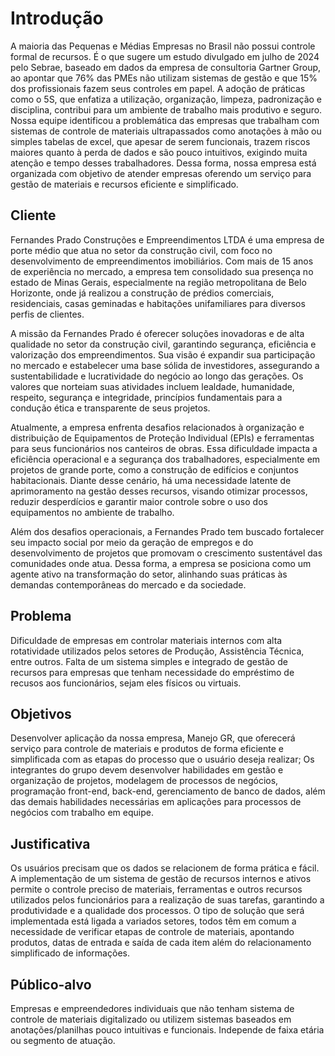 # Introdução

A maioria das Pequenas e Médias Empresas no Brasil não possui controle formal de recursos. É o que sugere um estudo divulgado em julho de 2024 pelo Sebrae, baseado em dados da empresa de consultoria Gartner Group, ao apontar que 76% das PMEs não utilizam sistemas de gestão e que 15% dos profissionais fazem seus controles em papel.
A adoção de práticas como o 5S, que enfatiza a utilização, organização, limpeza, padronização e disciplina, contribui para um ambiente de trabalho mais produtivo e seguro.
Nossa equipe identificou a problemática das empresas que trabalham com sistemas de controle de materiais ultrapassados como anotações à mão ou simples tabelas de excel, que apesar de serem funcionais, trazem riscos maiores quanto à perda de dados e são pouco intuitivos, exigindo muita atenção e tempo desses trabalhadores. Dessa forma, nossa empresa está organizada com objetivo de atender empresas oferendo um serviço para gestão de materiais e recursos eficiente e simplificado.

## Cliente 

Fernandes Prado Construções e Empreendimentos LTDA é uma empresa de porte médio que atua no setor da construção civil, com foco no desenvolvimento de empreendimentos imobiliários. Com mais de 15 anos de experiência no mercado, a empresa tem consolidado sua presença no estado de Minas Gerais, especialmente na região metropolitana de Belo Horizonte, onde já realizou a construção de prédios comerciais, residenciais, casas geminadas e habitações unifamiliares para diversos perfis de clientes.

A missão da Fernandes Prado é oferecer soluções inovadoras e de alta qualidade no setor da construção civil, garantindo segurança, eficiência e valorização dos empreendimentos. Sua visão é expandir sua participação no mercado e estabelecer uma base sólida de investidores, assegurando a sustentabilidade e lucratividade do negócio ao longo das gerações. Os valores que norteiam suas atividades incluem lealdade, humanidade, respeito, segurança e integridade, princípios fundamentais para a condução ética e transparente de seus projetos.

Atualmente, a empresa enfrenta desafios relacionados à organização e distribuição de Equipamentos de Proteção Individual (EPIs) e ferramentas para seus funcionários nos canteiros de obras. Essa dificuldade impacta a eficiência operacional e a segurança dos trabalhadores, especialmente em projetos de grande porte, como a construção de edifícios e conjuntos habitacionais. Diante desse cenário, há uma necessidade latente de aprimoramento na gestão desses recursos, visando otimizar processos, reduzir desperdícios e garantir maior controle sobre o uso dos equipamentos no ambiente de trabalho.

Além dos desafios operacionais, a Fernandes Prado tem buscado fortalecer seu impacto social por meio da geração de empregos e do desenvolvimento de projetos que promovam o crescimento sustentável das comunidades onde atua. Dessa forma, a empresa se posiciona como um agente ativo na transformação do setor, alinhando suas práticas às demandas contemporâneas do mercado e da sociedade.


## Problema
Dificuldade de empresas em controlar materiais internos com alta rotatividade utilizados pelos setores de Produção, Assistência Técnica, entre outros. Falta de um sistema simples e integrado de gestão de recursos para empresas que tenham necessidade do empréstimo de recusos aos funcionários, sejam eles físicos ou virtuais.

## Objetivos

Desenvolver aplicação da nossa empresa, Manejo GR, que oferecerá serviço para controle de materiais e produtos de forma eficiente e simplificada com as etapas do processo que o usuário deseja realizar;
Os integrantes do grupo devem desenvolver habilidades em gestão e organização de projetos, modelagem de processos de negócios, programação front-end, back-end, gerenciamento de banco de dados, além das  demais habilidades necessárias em aplicações para processos de negócios com trabalho em equipe.

## Justificativa

Os usuários precisam que os dados se relacionem de forma prática e fácil.
A implementação de um sistema de gestão de recursos internos e ativos permite o controle preciso de materiais, ferramentas e outros recursos utilizados pelos funcionários para a realização de suas tarefas, garantindo a produtividade e a qualidade dos processos.
O tipo de solução que será implementada está ligada a variados setores, todos têm em comum a necessidade de verificar etapas de controle de materiais, apontando produtos, datas de entrada e saída de cada item além do relacionamento simplificado de informações.

## Público-alvo

Empresas e empreendedores individuais que não tenham sistema de controle de materiais digitalizado ou utilizem sistemas baseados em anotações/planilhas pouco intuitivas e funcionais. Independe de faixa etária ou segmento de atuação.
